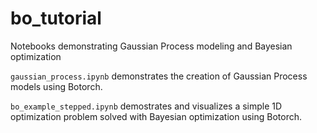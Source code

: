 # bo_tutorial
Notebooks demonstrating Gaussian Process modeling and Bayesian optimization

`gaussian_process.ipynb` demonstrates the creation of Gaussian Process models using Botorch.

`bo_example_stepped.ipynb` demostrates and visualizes a simple 1D optimization problem solved with Bayesian optimization using Botorch.
